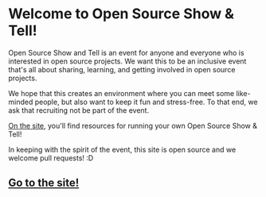 # Welcome to Open Source Show & Tell!

Open Source Show and Tell is an event for anyone and everyone who is interested in open source projects. We want this to be an inclusive event that's all about sharing, learning, and getting involved in open source projects.

We hope that this creates an environment where you can meet some like-minded people, but also want to keep it fun and stress-free. To that end, we ask that recruiting not be part of the event.

[On the site](http://opensourceshowandtell.github.io/), you'll find resources for running your own Open Source Show & Tell!

In keeping with the spirit of the event, this site is open source and we welcome pull requests! :D

## [Go to the site!](http://opensourceshowandtell.github.io/)